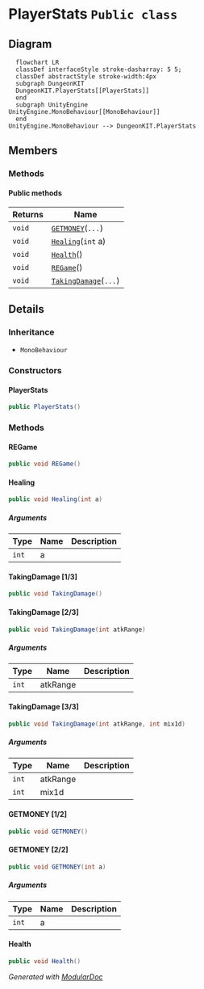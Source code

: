 # PlayerStats `Public class`

## Diagram
```mermaid
  flowchart LR
  classDef interfaceStyle stroke-dasharray: 5 5;
  classDef abstractStyle stroke-width:4px
  subgraph DungeonKIT
  DungeonKIT.PlayerStats[[PlayerStats]]
  end
  subgraph UnityEngine
UnityEngine.MonoBehaviour[[MonoBehaviour]]
  end
UnityEngine.MonoBehaviour --> DungeonKIT.PlayerStats
```

## Members
### Methods
#### Public  methods
| Returns | Name |
| --- | --- |
| `void` | [`GETMONEY`](#getmoney-12)(`...`) |
| `void` | [`Healing`](#healing)(`int` a) |
| `void` | [`Health`](#health)() |
| `void` | [`REGame`](#regame)() |
| `void` | [`TakingDamage`](#takingdamage-13)(`...`) |

## Details
### Inheritance
 - `MonoBehaviour`

### Constructors
#### PlayerStats
```csharp
public PlayerStats()
```

### Methods
#### REGame
```csharp
public void REGame()
```

#### Healing
```csharp
public void Healing(int a)
```
##### Arguments
| Type | Name | Description |
| --- | --- | --- |
| `int` | a |   |

#### TakingDamage [1/3]
```csharp
public void TakingDamage()
```

#### TakingDamage [2/3]
```csharp
public void TakingDamage(int atkRange)
```
##### Arguments
| Type | Name | Description |
| --- | --- | --- |
| `int` | atkRange |   |

#### TakingDamage [3/3]
```csharp
public void TakingDamage(int atkRange, int mix1d)
```
##### Arguments
| Type | Name | Description |
| --- | --- | --- |
| `int` | atkRange |   |
| `int` | mix1d |   |

#### GETMONEY [1/2]
```csharp
public void GETMONEY()
```

#### GETMONEY [2/2]
```csharp
public void GETMONEY(int a)
```
##### Arguments
| Type | Name | Description |
| --- | --- | --- |
| `int` | a |   |

#### Health
```csharp
public void Health()
```

*Generated with* [*ModularDoc*](https://github.com/hailstorm75/ModularDoc)
